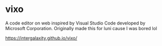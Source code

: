# vixo
A code editor on web inspired by Visual Studio Code developed by Microsoft Corporation. Originally made this for luni cause I was bored lol

https://intergalaxity.github.io/vixo/
